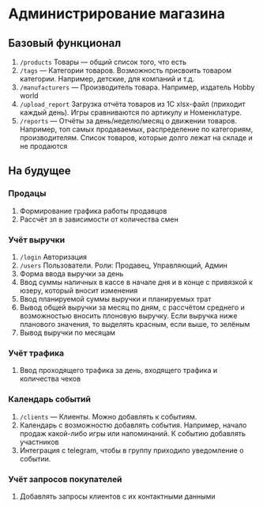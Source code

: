 # Администрирование магазина

## Базовый функционал

1. `/products` Товары — общий список того, что есть
1. `/tags` — Категории товаров. Возможность присвоить товаром категории. Например, детские, для компаний и т.д.
1. `/manufacturers` — Производитель товара. Например, издатель Hobby world
1. `/upload_report` Загрузка отчёта товаров из 1С xlsx-файл (приходит каждый день). Игры сравниваются по артикулу и Номенклатуре.
1. `/reports` — Отчёты за день/неделю/месяц о движении товаров. Например, топ самых продаваемых, распределение по категориям, производителям. Список товаров, которые долго лежат на складе и не продаются

## На будущее

### Продацы

1. Формирование графика работы продавцов
1. Рассчёт зп в зависимости от количества смен

### Учёт выручки

1. `/login` Авторизация
1. `/users` Пользователи. Роли: Продавец, Управляющий, Админ
1. Форма ввода выручки за день
1. Ввод суммы наличных в кассе в начале дня и в конце с привязкой к юзеру, который вносит изменения
1. Ввод планируемой суммы выручки и планируемых трат
1. Вывод общей выручки за месяц по дням, с рассчётом среднего и возможностью вносить плоновую выручку. Если выручка ниже планового значения, то выделять красным, если выше, то зелёным
1. Вывод выручки по месяцам

### Учёт трафика

1. Ввод проходящего трафика за день, входящего трафика и количества чеков

### Календарь событий

1. `/clients` — Клиенты. Можно добавлять к событиям.
1. Календарь с возможностю добавлять события. Например, начало продаж какой-либо игры или напоминаний. К событию добавлять участников
1. Интеграция с telegram, чтобы в группу приходило уведомление о событии.

### Учёт запросов покупателей

1. Добавлять запросы клиентов с их контактными данными